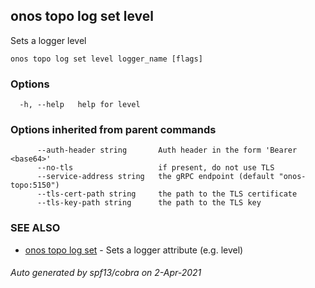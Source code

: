 ## onos topo log set level

Sets a logger level

```
onos topo log set level logger_name [flags]
```

### Options

```
  -h, --help   help for level
```

### Options inherited from parent commands

```
      --auth-header string       Auth header in the form 'Bearer <base64>'
      --no-tls                   if present, do not use TLS
      --service-address string   the gRPC endpoint (default "onos-topo:5150")
      --tls-cert-path string     the path to the TLS certificate
      --tls-key-path string      the path to the TLS key
```

### SEE ALSO

* [onos topo log set](onos_topo_log_set.md)	 - Sets a logger attribute (e.g. level)

###### Auto generated by spf13/cobra on 2-Apr-2021
